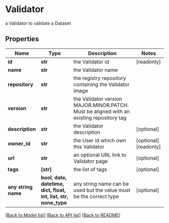# Validator

a Validator to validate a Dataset

## Properties
Name | Type | Description | Notes
------------ | ------------- | ------------- | -------------
**id** | **str** | the Validator id | [readonly] 
**name** | **str** | the Validator name | 
**repository** | **str** | the registry repository containing the Validator image | 
**version** | **str** | the Validator version MAJOR.MINOR.PATCH. Must be aligned with an existing repository tag | 
**description** | **str** | the Validator description | [optional] 
**owner_id** | **str** | the User id which own this Validator | [optional] [readonly] 
**url** | **str** | an optional URL link to Validator page | [optional] 
**tags** | **[str]** | the list of tags | [optional] 
**any string name** | **bool, date, datetime, dict, float, int, list, str, none_type** | any string name can be used but the value must be the correct type | [optional]

[[Back to Model list]](../README.md#documentation-for-models) [[Back to API list]](../README.md#documentation-for-api-endpoints) [[Back to README]](../README.md)


